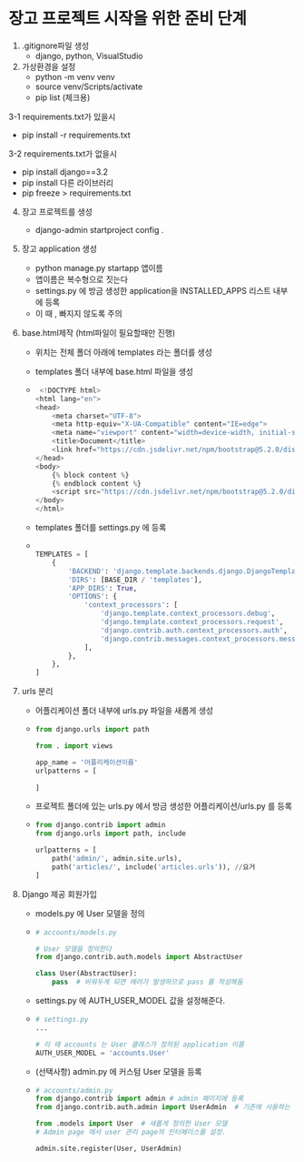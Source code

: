 # 장고 프로젝트 시작을 위한 준비 단계

1. .gitignore파일 생성
   - django, python, VisualStudio 
2. 가상환경을 설정
   - python -m venv venv
   - source venv/Scripts/activate
   - pip list (체크용)

3-1 requirements.txt가 있을시

- pip install -r requirements.txt

3-2 requirements.txt가 없을시

- pip install django==3.2
- pip install 다른 라이브러리
- pip freeze > requirements.txt

4. 장고 프로젝트를 생성
   - django-admin startproject config .

5. 장고 application 생성

   - python manage.py startapp 앱이름
   - 앱이름은 복수형으로 짓는다
   - settings.py 에 방금 생성한 application을 INSTALLED_APPS 리스트 내부에 등록
   - 이 때 , 빠지지 않도록 주의

6. base.html제작 (html파일이 필요할때만 진행)

   - 위치는 전체 폴더 아래에 templates 라는 폴더를 생성

   - templates 폴더 내부에 base.html 파일을 생성

   - ```python
      <!DOCTYPE html>
     <html lang="en">
     <head>
         <meta charset="UTF-8">
         <meta http-equiv="X-UA-Compatible" content="IE=edge">
         <meta name="viewport" content="width=device-width, initial-scale=1.0">
         <title>Document</title>
         <link href="https://cdn.jsdelivr.net/npm/bootstrap@5.2.0/dist/css/bootstrap.min.css" rel="stylesheet" integrity="sha384-gH2yIJqKdNHPEq0n4Mqa/HGKIhSkIHeL5AyhkYV8i59U5AR6csBvApHHNl/vI1Bx" crossorigin="anonymous">
     </head>
     <body>
         {% block content %}
         {% endblock content %}
         <script src="https://cdn.jsdelivr.net/npm/bootstrap@5.2.0/dist/js/bootstrap.bundle.min.js" integrity="sha384-A3rJD856KowSb7dwlZdYEkO39Gagi7vIsF0jrRAoQmDKKtQBHUuLZ9AsSv4jD4Xa" crossorigin="anonymous"></script>
     </body>
     </html>
     ```

   - templates 폴더를 settings.py 에 등록

   - ```python
     
     TEMPLATES = [
         {
             'BACKEND': 'django.template.backends.django.DjangoTemplates',
             'DIRS': [BASE_DIR / 'templates'],  								//요기
             'APP_DIRS': True,
             'OPTIONS': {
                 'context_processors': [
                     'django.template.context_processors.debug',
                     'django.template.context_processors.request',
                     'django.contrib.auth.context_processors.auth',
                     'django.contrib.messages.context_processors.messages',
                 ],
             },
         },
     ]
     ```

7. urls 분리

   - 어플리케이션 폴더 내부에 urls.py 파일을 새롭게 생성

   - ```python
     from django.urls import path
     
     from . import views
     
     app_name = '어플리케이션이름'
     urlpatterns = [
         
     ]
     ```

   - 프로젝트 폴더에 있는 urls.py 에서 방금 생성한 어플리케이션/urls.py 를 등록

   - ```python
     from django.contrib import admin
     from django.urls import path, include
     
     urlpatterns = [
         path('admin/', admin.site.urls),
         path('articles/', include('articles.urls')), //요거
     ]
     ```



8. Django 제공 회원가입

   - models.py 에 User 모델을 정의

   - ```python
     # accounts/models.py
     
     # User 모델을 정의한다
     from django.contrib.auth.models import AbstractUser
     
     class User(AbstractUser):
         pass  # 비워두게 되면 에러가 발생하므로 pass 를 작성해둠
     ```

   - settings.py 에 AUTH_USER_MODEL 값을 설정해준다.

   - ```python
     # settings.py
     ...
     
     # 이 때 accounts 는 User 클래스가 정의된 application 이름
     AUTH_USER_MODEL = 'accounts.User'
     ```

   - (선택사항) admin.py 에 커스텀 User 모델을 등록

   - ```python
     # accounts/admin.py
     from django.contrib import admin # admin 페이지에 등록
     from django.contrib.auth.admin import UserAdmin  # 기존에 사용하는 User 관리 인터페이스
     
     from .models import User  # 새롭게 정의한 User 모델
     # Admin page 에서 user 관리 page의 인터페이스를 설정. 
     
     admin.site.register(User, UserAdmin)
     ```


